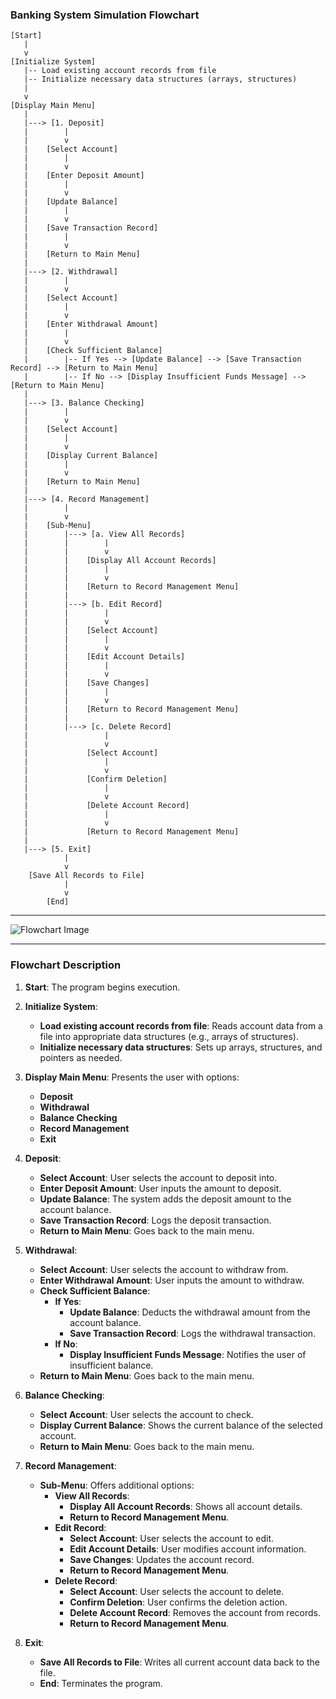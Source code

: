 ### **Banking System Simulation Flowchart**

```
[Start]
   |
   v
[Initialize System]
   |-- Load existing account records from file
   |-- Initialize necessary data structures (arrays, structures)
   |
   v
[Display Main Menu]
   |
   |---> [1. Deposit]
   |        |
   |        v
   |    [Select Account]
   |        |
   |        v
   |    [Enter Deposit Amount]
   |        |
   |        v
   |    [Update Balance]
   |        |
   |        v
   |    [Save Transaction Record]
   |        |
   |        v
   |    [Return to Main Menu]
   |
   |---> [2. Withdrawal]
   |        |
   |        v
   |    [Select Account]
   |        |
   |        v
   |    [Enter Withdrawal Amount]
   |        |
   |        v
   |    [Check Sufficient Balance]
   |        |-- If Yes --> [Update Balance] --> [Save Transaction Record] --> [Return to Main Menu]
   |        |-- If No --> [Display Insufficient Funds Message] --> [Return to Main Menu]
   |
   |---> [3. Balance Checking]
   |        |
   |        v
   |    [Select Account]
   |        |
   |        v
   |    [Display Current Balance]
   |        |
   |        v
   |    [Return to Main Menu]
   |
   |---> [4. Record Management]
   |        |
   |        v
   |    [Sub-Menu]
   |        |---> [a. View All Records]
   |        |        |
   |        |        v
   |        |    [Display All Account Records]
   |        |        |
   |        |        v
   |        |    [Return to Record Management Menu]
   |        |
   |        |---> [b. Edit Record]
   |        |        |
   |        |        v
   |        |    [Select Account]
   |        |        |
   |        |        v
   |        |    [Edit Account Details]
   |        |        |
   |        |        v
   |        |    [Save Changes]
   |        |        |
   |        |        v
   |        |    [Return to Record Management Menu]
   |        |
   |        |---> [c. Delete Record]
   |                 |
   |                 v
   |             [Select Account]
   |                 |
   |                 v
   |             [Confirm Deletion]
   |                 |
   |                 v
   |             [Delete Account Record]
   |                 |
   |                 v
   |             [Return to Record Management Menu]
   |
   |---> [5. Exit]
            |
            v
    [Save All Records to File]
            |
            v
        [End]
```

---

![Flowchart Image](http://epvpimg.com/H5W1dab)

---

### **Flowchart Description**

1. **Start**: The program begins execution.

2. **Initialize System**:
   - **Load existing account records from file**: Reads account data from a file into appropriate data structures (e.g., arrays of structures).
   - **Initialize necessary data structures**: Sets up arrays, structures, and pointers as needed.

3. **Display Main Menu**: Presents the user with options:
   - **Deposit**
   - **Withdrawal**
   - **Balance Checking**
   - **Record Management**
   - **Exit**

4. **Deposit**:
   - **Select Account**: User selects the account to deposit into.
   - **Enter Deposit Amount**: User inputs the amount to deposit.
   - **Update Balance**: The system adds the deposit amount to the account balance.
   - **Save Transaction Record**: Logs the deposit transaction.
   - **Return to Main Menu**: Goes back to the main menu.

5. **Withdrawal**:
   - **Select Account**: User selects the account to withdraw from.
   - **Enter Withdrawal Amount**: User inputs the amount to withdraw.
   - **Check Sufficient Balance**:
     - **If Yes**:
       - **Update Balance**: Deducts the withdrawal amount from the account balance.
       - **Save Transaction Record**: Logs the withdrawal transaction.
     - **If No**:
       - **Display Insufficient Funds Message**: Notifies the user of insufficient balance.
   - **Return to Main Menu**: Goes back to the main menu.

6. **Balance Checking**:
   - **Select Account**: User selects the account to check.
   - **Display Current Balance**: Shows the current balance of the selected account.
   - **Return to Main Menu**: Goes back to the main menu.

7. **Record Management**:
   - **Sub-Menu**: Offers additional options:
     - **View All Records**:
       - **Display All Account Records**: Shows all account details.
       - **Return to Record Management Menu**.
     - **Edit Record**:
       - **Select Account**: User selects the account to edit.
       - **Edit Account Details**: User modifies account information.
       - **Save Changes**: Updates the account record.
       - **Return to Record Management Menu**.
     - **Delete Record**:
       - **Select Account**: User selects the account to delete.
       - **Confirm Deletion**: User confirms the deletion action.
       - **Delete Account Record**: Removes the account from records.
       - **Return to Record Management Menu**.

8. **Exit**:
   - **Save All Records to File**: Writes all current account data back to the file.
   - **End**: Terminates the program.
